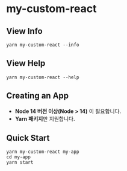 # my-custom-react

## View Info
```shell
yarn my-custom-react --info
```

## View Help
```shell
yarn my-custom-react --help
```

## Creating an App
- **Node 14 버전 이상(Node > 14)** 이 필요합니다.
- **Yarn 패키지**만 지원합니다.


## Quick Start
```shell
yarn my-custom-react my-app
cd my-app
yarn start
```